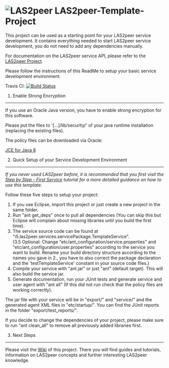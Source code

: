 ![LAS2peer](https://github.com/rwth-acis/LAS2peer/blob/master/img/logo/bitmap/las2peer-logo-128x128.png)
LAS2peer-Template-Project
=======================

This project can be used as a starting point for your LAS2peer service development.
It contains everything needed to start LAS2peer service development, you do not need to add any dependencies manually.  

For documentation on the LAS2peer service API, please refer to the [LAS2peer Project](https://github.com/rwth-acis/las2peer/).

Please follow the instructions of this ReadMe to setup your basic service development environment.  

Travis CI: [![Build Status](https://travis-ci.org/rwth-acis/las2peer-Template-Project.svg?branch=master)](https://travis-ci.org/rwth-acis/LAS2peer-Template-Project)

1. Enable Strong Encryption
-------------------------------------

If you use an Oracle Java version, you have to enable strong encryption for this software.

Please put the files to '[...]/lib/security/' of your java runtime installation (replacing the existing files).

The policy files can be downloaded via Oracle:

[JCE for Java 8](http://www.oracle.com/technetwork/java/javase/downloads/jce8-download-2133166.html "JCE-8")


2. Quick Setup of your Service Development Environment
-------------------------------------
*If you never used LAS2peer before, it is recommended that you first visit the
[Step by Step - First Service](https://github.com/rwth-acis/LAS2peer-Template-Project/wiki/Step-By-Step:-First-Service)
tutorial for a more detailed guidance on how to use this template.*  

Follow these five steps to setup your project:  
1. If you use Eclipse, import this project or just create a new project in the same folder.  
2. Run "ant get_deps" once to pull all dependencies (You can skip this but Eclipse will complain about missing libraries until you build the first time).  
3. The service source code can be found at "i5.las2peer.services.servicePackage.TemplateService".  
(3.5 Optional: Change "etc/ant_configuration/service.properties" and "etc/ant_configuration/user.properties"
according to the service you want to build. Rename your build directory structure according to the names you gave in 2.,
you have to also correct the package declaration and the 'testTemplateService' constant in your source code files.)  
4. Compile your service with "ant jar" or just "ant" (default target). This will also build the service jar.  
5. Generate documentation, run your JUnit tests and generate service and user agent with "ant all" (If this did not run check that the policy files are working correctly).  

The jar file with your service will be in "export/" and "service/" and the generated agent XML files in "etc/startup/".
You can find the JUnit reports in the folder "export/test_reports/".  

If you decide to change the dependencies of your project, please make sure to run "ant clean_all" to remove all previously
added libraries first.  


3. Next Steps
-------------------------------------
Please visit the [Wiki](https://github.com/rwth-acis/LAS2peer-Template-Project/wiki/) of this project.
There you will find guides and tutorials, information on LAS2peer concepts and further interesting LAS2peer knowledge.  
